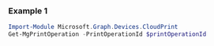 ### Example 1
```powershell
Import-Module Microsoft.Graph.Devices.CloudPrint
Get-MgPrintOperation -PrintOperationId $printOperationId
```
